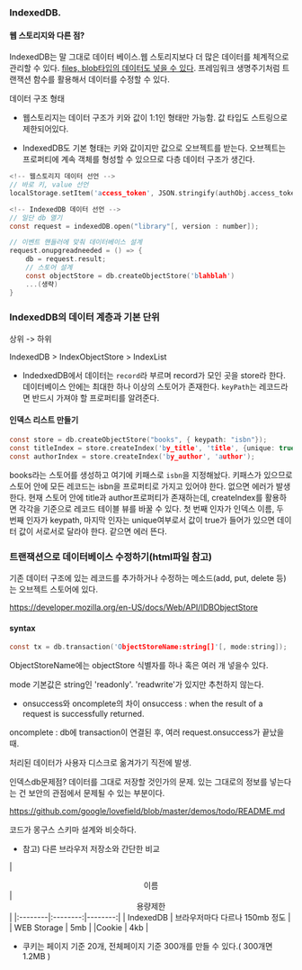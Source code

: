 ### IndexedDB.

#### 웹 스토리지와 다른 점? 

IndexedDB는 말 그대로 데이터 베이스.웹 스토리지보다 더 많은 데이터를 체계적으로 관리할 수 있다. [files, blob타입의 데이터도 넣을 수 있다](https://gist.github.com/robnyman/1894032). 프레임워크 생명주기처럼 트랜잭션 함수를 활용해서 데이터를 수정할 수 있다.

데이터 구조 형태

- 웹스토리지는 데이터 구조가 키와 값이 1:1인 형태만 가능함. 값 타입도 스트링으로 제한되어있다.

- IndexedDB도 기본 형태는 키와 값이지만 값으로 오브젝트를 받는다. 오브젝트는 프로퍼티에 계속 객체를 형성할 수 있으므로 다층 데이터 구조가 생긴다.

```c
<!-- 웹스토리지 데이터 선언 -->
// 바로 키, value 선언
localStorage.setItem('access_token', JSON.stringify(authObj.access_token));

<!-- IndexedDB 데이터 선언 -->
// 일단 db 열기
const request = indexedDB.open("library"[, version : number]);

// 이벤트 핸들러에 맞춰 데이터베이스 설계
request.onupgreadneeded = () => {
    db = request.result;
    // 스토어 설계
    const objectStore = db.createObjectStore('blahblah')
    ...(생략)
}
```

### IndexedDB의 데이터 계층과 기본 단위

상위 -> 하위

IndexedDB > IndexObjectStore > IndexList

- IndedxedDB에서 데이터는 `record`라 부르며 record가 모인 곳을 store라 한다. 데이터베이스 안에는 최대한 하나 이상의 스토어가 존재한다. `keyPath`는 레코드라면 반드시 가져야 할 프로퍼티를 알려준다.

#### 인덱스 리스트 만들기
```c
const store = db.createObjectStore("books", { keypath: "isbn"});
const titleIndex = store.createIndex('by_title', 'title', {unique: true});
const authorIndex = store.createIndex('by_author', 'author');
```

books라는 스토어를 생성하고 여기에 키패스로 `isbn`을 지정해놨다. 키패스가 있으므로 스토어 안에 모든 레코드는 isbn을 프로퍼티로 가지고 있어야 한다. 없으면 에러가 발생한다. 현재 스토어 안에 title과 author프로퍼티가 존재하는데, createIndex를 활용하면 각각을 기준으로 레코드 테이블 뷰를 바꿀 수 있다. 첫 번째 인자가 인덱스 이름, 두 번째 인자가 keypath, 마지막 인자는 unique여부로서 값이 true가 들어가 있으면 데이터 값이 서로서로 달라야 한다. 같으면 에러 뜬다.


### 트랜잭션으로 데이터베이스 수정하기(html파일 참고)

기존 데이터 구조에 있는 레코드를 추가하거나 수정하는 메소드(add, put, delete 등)는 오브젝트 스토어에 있다.

https://developer.mozilla.org/en-US/docs/Web/API/IDBObjectStore

#### syntax
```c
const tx = db.transaction('ObjectStoreName:string[]'[, mode:string]);
```

ObjectStoreName에는 objectStore 식별자를 하나 혹은 여러 개 넣을수 있다. 

mode 기본값은 string인 'readonly'. 'readwrite'가 있지만 추천하지 않는다.

* onsuccess와 oncomplete의 차이
onsuccess : when the result of a request is successfully returned.

oncomplete : db에 transaction이 연결된 후, 여러 request.onsuccess가 끝났을 때. 

처리된 데이터가 사용자 디스크로 옮겨가기 직전에 발생.

인덱스db문제점? 데이터를 그대로 저장할 것인가의 문제. 있는 그대로의 정보를 넣는다는 건 보안의 관점에서 문제될 수 있는 부분이다. 

https://github.com/google/lovefield/blob/master/demos/todo/README.md

코드가 몽구스 스키마 설계와 비슷하다.

* 참고) 다른 브라우저 저장소와 간단한 비교 

|  <center>이름</center> |    <center>용량제한</center> |
|:--------|:--------:|--------:|
| IndexedDB | 브라우저마다 다르나 150mb 정도 |
| WEB Storage | 5mb |
|Cookie | 4kb |
* 쿠키는 페이지 기준 20개, 전체페이지 기준 300개를 만들 수 있다.( 300개면 1.2MB )


